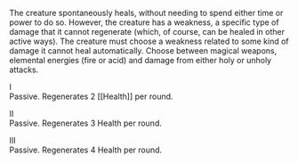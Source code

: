 The creature spontaneously heals, without needing to spend either time or power to do so. However, the creature has a weakness, a specific type of damage that it cannot regenerate (which, of course, can be healed in other active ways). The creature must choose a weakness related to some kind of damage it cannot heal automatically. Choose between magical weapons, elemental energies (fire or acid) and damage from either holy or unholy attacks.

I<br>Passive. Regenerates 2 [[Health]] per round.

II<br>Passive. Regenerates 3 Health per round.

III<br>Passive. Regenerates 4 Health per round.